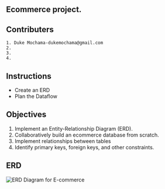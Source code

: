 ##  Ecommerce project.

## Contributers
    1. Duke Mochama-dukemochama@gmail.com
    2.
    3. 
    4.

## Instructions
  * Create an ERD
  * Plan the Dataflow

## Objectives
  1. Implement an Entity-Relationship Diagram (ERD).
  2. Collaboratively build an ecommerce database from scratch.
  3. Implement relationships between tables
  4. Identify primary keys, foreign keys, and other constraints.


## ERD

![ERD Diagram for E-commerce](E-COMMERCE(1).png)


